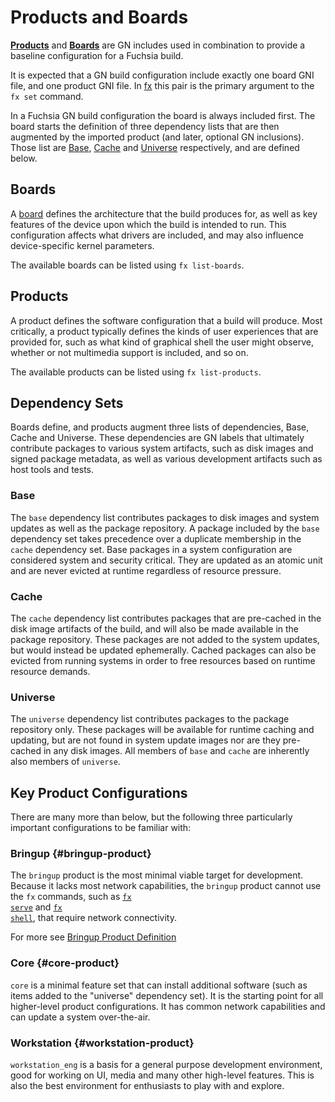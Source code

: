# Products and Boards

[**Products**][products-source] and [**Boards**][boards-source] are GN
includes used in combination to provide a baseline configuration for a
Fuchsia build.

It is expected that a GN build configuration include exactly one board GNI
file, and one product GNI file. In [fx][fx] this pair is the primary argument
to the `fx set` command.

In a Fuchsia GN build configuration the board is always included first. The
board starts the definition of three dependency lists that are then augmented
by the imported product (and later, optional GN inclusions). Those list are
[Base](#base), [Cache](#cache) and [Universe](#universe) respectively, and
are defined below.

## Boards

A [board](/glossary/README.md#board) defines the architecture that the
build produces for, as well as key features of the device upon which the
build is intended to run. This configuration affects what drivers are
included, and may also influence device-specific kernel parameters.

The available boards can be listed using `fx list-boards`.

## Products

A product defines the software configuration that a build will produce. Most
critically, a product typically defines the kinds of user experiences that
are provided for, such as what kind of graphical shell the user might
observe, whether or not multimedia support is included, and so on.

The available products can be listed using `fx list-products`.

## Dependency Sets

Boards define, and products augment three lists of dependencies, Base, Cache
and Universe. These dependencies are GN labels that ultimately contribute
packages to various system artifacts, such as disk images and signed package
metadata, as well as various development artifacts such as host tools and
tests.

### Base

The `base` dependency list contributes packages to disk images and system
updates as well as the package repository. A package included by the `base`
dependency set takes precedence over a duplicate membership in the `cache`
dependency set. Base packages in a system configuration are considered system
and security critical. They are updated as an atomic unit and are never
evicted at runtime regardless of resource pressure.

### Cache

The `cache` dependency list contributes packages that are pre-cached in the
disk image artifacts of the build, and will also be made available in the
package repository. These packages are not added to the system updates, but
would instead be updated ephemerally. Cached packages can also be evicted
from running systems in order to free resources based on runtime resource
demands.

### Universe

The `universe` dependency list contributes packages to the package repository
only. These packages will be available for runtime caching and updating, but
are not found in system update images nor are they pre-cached in any disk
images. All members of `base` and `cache` are inherently also members of
`universe`.

## Key Product Configurations

There are many more than below, but the following three particularly
important configurations to be familiar with:

### Bringup {#bringup-product}

The `bringup` product is the most minimal viable target for development.
Because it lacks most network capabilities, the `bringup` product
cannot use the `fx` commands, such as
<code>[fx serve](/development/build/fx.md#serve-a-build)</code> and
<code>[fx shell](/development/build/fx.md#connect-to-a-target-shell)</code>,
that require network connectivity.

For more see [Bringup Product Definition](/development/build/build_system/bringup.md)

### Core {#core-product}
`core` is a minimal feature set that can install additional software (such as
items added to the "universe" dependency set). It is the starting point for
all higher-level product configurations. It has common network capabilities
and can update a system over-the-air.

### Workstation {#workstation-product}

`workstation_eng` is a basis for a general purpose development environment, good
for working on UI, media and many other high-level features. This is also
the best environment for enthusiasts to play with and explore.

[products-source]: /products/
[boards-source]: /boards/
[fx]: /development/build/fx.md
[fx-netboot]: /development/build/fx.md#what-is-netbooting
[fx-paving]: /development/build/fx.md#what-is-paving
[fx-serve]: /development/build/fx.md#serve-a-build
[fx-shell]: /development/build/fx.md#connect-to-a-target-shell
